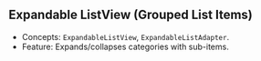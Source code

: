 ## Expandable ListView (Grouped List Items)

* Concepts: ```ExpandableListView```, ```ExpandableListAdapter```.
* Feature: Expands/collapses categories with sub-items.

